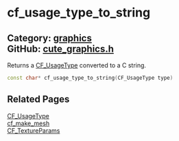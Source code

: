 [](../header.md ':include')

# cf_usage_type_to_string

Category: [graphics](https://github.com/RandyGaul/cute_framework/blob/master/docs/api_reference?id=graphics)  
GitHub: [cute_graphics.h](https://github.com/RandyGaul/cute_framework/blob/master/include/cute_graphics.h)  
---

Returns a [CF_UsageType](https://github.com/RandyGaul/cute_framework/blob/master/docs/graphics/cf_usagetype.md) converted to a C string.

```cpp
const char* cf_usage_type_to_string(CF_UsageType type)
```

## Related Pages

[CF_UsageType](https://github.com/RandyGaul/cute_framework/blob/master/docs/graphics/cf_usagetype.md)  
[cf_make_mesh](https://github.com/RandyGaul/cute_framework/blob/master/docs/graphics/cf_make_mesh.md)  
[CF_TextureParams](https://github.com/RandyGaul/cute_framework/blob/master/docs/graphics/cf_textureparams.md)  
